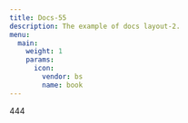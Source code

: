 ```yaml
---
title: Docs-55
description: The example of docs layout-2.
menu:
  main:
    weight: 1
    params:
      icon:
        vendor: bs
        name: book
---
```


444
